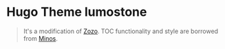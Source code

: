 # Hugo Theme lumostone

> It's a modification of [Zozo](https://github.com/varkai/hugo-theme-zozo). TOC functionality and style are borrowed from [Minos](https://github.com/carsonip/hugo-theme-minos).
